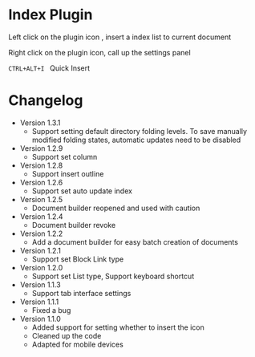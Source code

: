# Index Plugin

Left click on the plugin icon , insert a index list to current document

Right click on the plugin icon, call up the settings panel

`CTRL+ALT+I ` Quick Insert

# Changelog
- Version 1.3.1
  - Support setting default directory folding levels. To save manually modified folding states, automatic updates need to be disabled
- Version 1.2.9
  - Support set column
- Version 1.2.8
  - Support insert outline
- Version 1.2.6
  - Support set auto update index
- Version 1.2.5
  - Document builder reopened and used with caution
- Version 1.2.4
  - Document builder revoke
- Version 1.2.2
  - Add a document builder for easy batch creation of documents
- Version 1.2.1
  - Support set Block Link type
- Version 1.2.0
  - Support set List type, Support keyboard shortcut
- Version 1.1.3
  - Support tab interface settings
- Version 1.1.1
  - Fixed a bug
- Version 1.1.0
  - Added support for setting whether to insert the icon
  - Cleaned up the code
  - Adapted for mobile devices